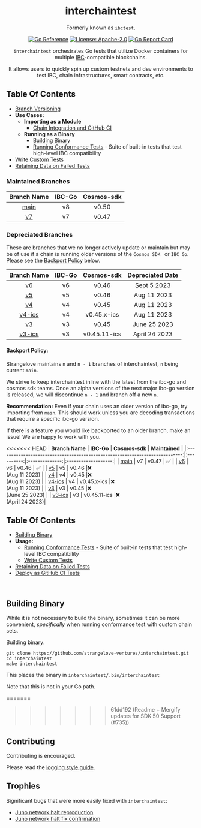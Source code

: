 <div align="center">
<h1>interchaintest</h1>

Formerly known as `ibctest`.

[![Go Reference](https://pkg.go.dev/badge/github.com/strangelove-ventures/interchaintest@main.svg)](https://pkg.go.dev/github.com/strangelove-ventures/interchaintest@main)
[![License: Apache-2.0](https://img.shields.io/github/license/strangelove-ventures/interchaintest.svg?style=flat-square)](https://github.com/strangelove-ventures/interchaintest/blob/main/create-test-readme/LICENSE)
[![Go Report Card](https://goreportcard.com/badge/github.com/strangelove-ventures/interchaintest)](https://goreportcard.com/report/github.com/strangelove-ventures/interchaintest)



`interchaintest` orchestrates Go tests that utilize Docker containers for multiple
[IBC](https://docs.cosmos.network/master/ibc/overview.html)-compatible blockchains.

It allows users to quickly spin up custom testnets and dev environments to test IBC, chain infrastructures, smart contracts, etc.
</div>

## Table Of Contents
- [Branch Versioning](#maintained-branches)
- **Use Cases:**
    - **Importing as a Module**
        - [Chain Integration and GitHub CI](./docs/ciTests.md)
    -  **Running as a Binary**
        - [Building Binary](./docs/buildBinary.md)
        - [Running Conformance Tests](./docs/conformanceTests.md) - Suite of built-in tests that test high-level IBC compatibility
- [Write Custom Tests](./docs/writeCustomTests.md)
- [Retaining Data on Failed Tests](./docs/retainingDataOnFailedTests.md)


### Maintained Branches

|                                **Branch Name**                               | **IBC-Go** | **Cosmos-sdk** |
|:----------------------------------------------------------------------------:|:----------:|:--------------:|
|     [main](https://github.com/strangelove-ventures/interchaintest)           |     v8     |      v0.50     |
|     [v7](https://github.com/strangelove-ventures/interchaintest/tree/v7)     |     v7     |      v0.47     |

### Depreciated Branches

These are branches that we no longer actively update or maintain but may be of use if a chain is running older versions of the `Cosmos SDK ` or `IBC Go`. Please see the [Backport Policy](#backport-policy) below.


|                                **Branch Name**                               | **IBC-Go** | **Cosmos-sdk** | **Depreciated Date** |
|:----------------------------------------------------------------------------:|:----------:|:--------------:|:--------------------:|
|     [v6](https://github.com/strangelove-ventures/interchaintest/tree/v6)     |     v6     |      v0.46     |       Sept 5 2023    |
|     [v5](https://github.com/strangelove-ventures/interchaintest/tree/v5)     |     v5     |      v0.46     |       Aug 11 2023    |
|     [v4](https://github.com/strangelove-ventures/interchaintest/tree/v4)     |     v4     |      v0.45     |       Aug 11 2023    |
| [v4-ics](https://github.com/strangelove-ventures/interchaintest/tree/v4-ics) |     v4     |   v0.45.x-ics  |       Aug 11 2023    |
|     [v3](https://github.com/strangelove-ventures/interchaintest/tree/v3)     |     v3     |      v0.45     |      June 25 2023    |
| [v3-ics](https://github.com/strangelove-ventures/interchaintest/tree/v3-ics) |     v3     |  v0.45.11-ics  |      April 24 2023   |


#### Backport Policy:
Strangelove maintains `n` and `n - 1` branches of interchaintest, `n` being current `main`.

We strive to keep interchaintest inline with the latest from the ibc-go and cosmos sdk teams. Once an alpha versions of the next major ibc-go version is released, we will discontinue `n - 1` and branch off a new `n`.

**Recommendation:** Even if your chain uses an older version of ibc-go, try importing from `main`. This should work unless you are decoding transactions that require a specific ibc-go version.

If there is a feature you would like backported to an older branch, make an issue! We are happy to work with you. 

<<<<<<< HEAD
|                                **Branch Name**                               | **IBC-Go** | **Cosmos-sdk** |    **Maintained**   |
|:----------------------------------------------------------------------------:|:----------:|:--------------:|:-------------------:|
|     [main](https://github.com/strangelove-ventures/interchaintest)           |     v7     |      v0.47     |         ✅          |
|     [v6](https://github.com/strangelove-ventures/interchaintest/tree/v6)     |     v6     |      v0.46     |         ✅          |
|     [v5](https://github.com/strangelove-ventures/interchaintest/tree/v5)     |     v5     |      v0.46     |❌<br>(Aug 11 2023)  |
|     [v4](https://github.com/strangelove-ventures/interchaintest/tree/v4)     |     v4     |      v0.45     |❌<br>(Aug 11 2023)  |
| [v4-ics](https://github.com/strangelove-ventures/interchaintest/tree/v4-ics) |     v4     |   v0.45.x-ics  |❌<br>(Aug 11 2023)  |
|     [v3](https://github.com/strangelove-ventures/interchaintest/tree/v3)     |     v3     |      v0.45     |❌<br>(June 25 2023) |
| [v3-ics](https://github.com/strangelove-ventures/interchaintest/tree/v3-ics) |     v3     |  v0.45.11-ics  |❌<br>(April 24 2023)|

## Table Of Contents
- [Building Binary](#building-binary)
- **Usage:**
    - [Running Conformance Tests](./docs/conformanceTests.md) - Suite of built-in tests that test high-level IBC compatibility
    - [Write Custom Tests](./docs/writeCustomTests.md)
- [Retaining Data on Failed Tests](./docs/retainingDataOnFailedTests.md)
- [Deploy as GitHub CI Tests](./docs/ciTests.md)


<br>


## Building Binary

While it is not necessary to build the binary, sometimes it can be more convenient, *specifically* when running conformance test with custom chain sets. 

Building binary:
```shell
git clone https://github.com/strangelove-ventures/interchaintest.git
cd interchaintest
make interchaintest
```

This places the binary in `interchaintest/.bin/interchaintest`

Note that this is not in your Go path.

=======
>>>>>>> 61dd192 (Readme + Mergify updates for SDK 50 Support (#735))

## Contributing

Contributing is encouraged.

Please read the [logging style guide](./docs/logging.md).

## Trophies

Significant bugs that were more easily fixed with `interchaintest`:

- [Juno network halt reproduction](https://github.com/strangelove-ventures/interchaintest/pull/7)
- [Juno network halt fix confirmation](https://github.com/strangelove-ventures/interchaintest/pull/8)